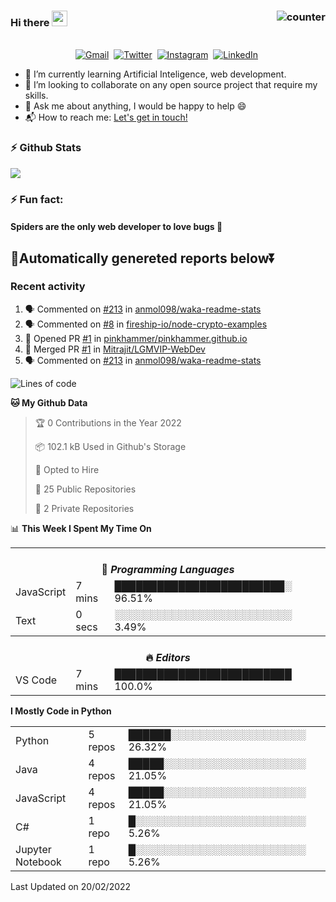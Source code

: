 ### Hi there <img src="https://raw.githubusercontent.com/soumyadip007/soumyadip007/master/Hi.gif" width="25px"> <img src="https://komarev.com/ghpvc/?username=Mitrajit&color=brightgreen" alt="counter" align="right"/>
<p align="center">
<br>
<a href="mailto:chandra.rupam+contact@gmail.com?subject=Hi Mitrajit"><img src="https://img.shields.io/badge/gmail-%23D14836.svg?&style=for-the-badge&logo=gmail&logoColor=white" alt="Gmail"/></a>&nbsp;
<a href="http://bit.ly/Mitrajit_twt"><img src="https://img.shields.io/badge/twitter-%231DA1F2.svg?&style=for-the-badge&logo=twitter&logoColor=white" alt="Twitter" /></a>&nbsp;
<a href="http://bit.ly/Mitrajit_insta"><img src="https://img.shields.io/badge/instagram-%23E4405F.svg?&style=for-the-badge&logo=instagram&logoColor=white" alt="Instagram" /></a>&nbsp;
<a href="http://bit.ly/Mitrajit_ln"><img src="https://img.shields.io/badge/linkedin-%230077B5.svg?&style=for-the-badge&logo=linkedin&logoColor=white" alt="LinkedIn" /></a>&nbsp;
<!--<a href="https://kkvanonymous.github.io/"><img alt="Website" src="https://img.shields.io/website?style=for-the-badge&up_message=portfolio&url=https%3A%2F%2Fkkvanonymous.github.io%2F"></a>-->
</p>

<!-- - 🔭 I’m currently working on ...-->

- 🌱 I’m currently learning Artificial Inteligence, web development.
- 👯 I’m looking to collaborate on any open source project that require my skills.<!-- - 🤔 I’m looking for help with ... -->
- 💬 Ask me about anything, I would be happy to help 😄
- 📬 How to reach me: [Let's get in touch!](mailto:chandra.rupam+contact@gmail.com)
### ⚡ Github Stats
<!-- <img align="left" src="https://github-readme-stats.sumanth-talluri.vercel.app/api?username=Mitrajit&show_icons=true&title_color=fff&icon_color=79ff97&text_color=efefef&bg_color=24292e" alt="Mitrajit's Gitstats" width="60%"> -->
![](https://github-readme-stats.sumanth-talluri.vercel.app/api?username=Mitrajit&show_icons=true&title_color=fff&icon_color=79ff97&text_color=efefef&bg_color=24292e)
<!-- <img src="https://github-readme-stats.sumanth-talluri.vercel.app/api/top-langs/?username=Mitrajit&show_icons=true&hide_border=true&theme=radical" width="37%" alt="Mitrajit's Top Languages"> -->

### ⚡ Fun fact: 
#### Spiders are the only web developer to love bugs :bug:
## 🤖Automatically genereted reports below⏬
### Recent activity
<!--START_SECTION:activity-->
1. 🗣 Commented on [#213](https://github.com/anmol098/waka-readme-stats/issues/213) in [anmol098/waka-readme-stats](https://github.com/anmol098/waka-readme-stats)
2. 🗣 Commented on [#8](https://github.com/fireship-io/node-crypto-examples/issues/8) in [fireship-io/node-crypto-examples](https://github.com/fireship-io/node-crypto-examples)
3. 💪 Opened PR [#1](https://github.com/pinkhammer/pinkhammer.github.io/pull/1) in [pinkhammer/pinkhammer.github.io](https://github.com/pinkhammer/pinkhammer.github.io)
4. 🎉 Merged PR [#1](https://github.com/Mitrajit/LGMVIP-WebDev/pull/1) in [Mitrajit/LGMVIP-WebDev](https://github.com/Mitrajit/LGMVIP-WebDev)
5. 🗣 Commented on [#213](https://github.com/anmol098/waka-readme-stats/issues/213) in [anmol098/waka-readme-stats](https://github.com/anmol098/waka-readme-stats)
<!--END_SECTION:activity-->

<!--START_SECTION:waka-->
![Lines of code](https://img.shields.io/badge/From%20Hello%20World%20I%27ve%20Written-113468%20lines%20of%20code-blue)

**🐱 My Github Data** 

> 🏆 0 Contributions in the Year 2022
 > 
> 📦 102.1 kB Used in Github's Storage 
 > 
> 💼 Opted to Hire
 > 
> 📜 25 Public Repositories 
 > 
> 🔑 2 Private Repositories  
 > 
📊 **This Week I Spent My Time On** 

<table>
<tr><th colspan="3"><br>💬 <i>Programming Languages</i></th></tr> 
  <tr><td>JavaScript</td><td>7 mins</td><td>████████████████████████░   96.51%</td></tr> 
  <tr><td>Text</td><td>0 secs</td><td>░░░░░░░░░░░░░░░░░░░░░░░░░   3.49%</td></tr>

<tr><th colspan="3"><br>🔥 <i>Editors</i></th></tr> 
  <tr><td>VS Code</td><td>7 mins</td><td>█████████████████████████   100.0%</td></tr>

</table>

**I Mostly Code in Python** 

<table>
  <tr><td>Python</td><td>5 repos</td><td>██████░░░░░░░░░░░░░░░░░░░   26.32%</td></tr> 
  <tr><td>Java</td><td>4 repos</td><td>█████░░░░░░░░░░░░░░░░░░░░   21.05%</td></tr> 
  <tr><td>JavaScript</td><td>4 repos</td><td>█████░░░░░░░░░░░░░░░░░░░░   21.05%</td></tr> 
  <tr><td>C#</td><td>1 repo</td><td>█░░░░░░░░░░░░░░░░░░░░░░░░   5.26%</td></tr> 
  <tr><td>Jupyter Notebook</td><td>1 repo</td><td>█░░░░░░░░░░░░░░░░░░░░░░░░   5.26%</td></tr>
</table>



 Last Updated on 20/02/2022
<!--END_SECTION:waka-->
